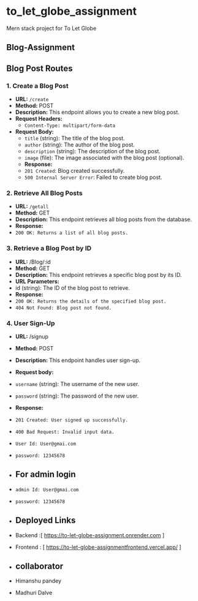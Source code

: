 # to_let_globe_assignment
Mern stack project for To Let Globe

## Blog-Assignment

## Blog Post Routes

### 1. Create a Blog Post

- **URL:** `/create`
- **Method:** POST
- **Description:** This endpoint allows you to create a new blog post.
- **Request Headers:**
  - `Content-Type: multipart/form-data`
- **Request Body:**
  - `title` (string): The title of the blog post.
  - `author` (string): The author of the blog post.
  - `description` (string): The description of the blog post.
  - `image` (file): The image associated with the blog post (optional).
  - **Response:**
  - `201 Created`: Blog created successfully.
  - `500 Internal Server Error`: Failed to create blog post.
 
### 2. Retrieve All Blog Posts
- **URL:** `/getall`
- **Method:** GET
- **Description:** This endpoint retrieves all blog posts from the database.
- **Response:**
- `200 OK: Returns a list of all blog posts.`

### 3. Retrieve a Blog Post by ID
- **URL:** /Blog/:id
- **Method:** GET
- **Description:**  This endpoint retrieves a specific blog post by its ID.
- **URL Parameters:**
- id (string): The ID of the blog post to retrieve.
- **Response:**
- `200 OK: Returns the details of the specified blog post.`
- `404 Not Found: Blog post not found.`
### 4. User Sign-Up
- **URL:** /signup
- **Method:** POST
- **Description:** This endpoint handles user sign-up.
- **Request body:**
- `username` (string): The username of the new user.
- `password` (string): The password of the new user.
- **Response:**
- `201 Created: User signed up successfully.`
- `400 Bad Request: Invalid input data.`

- `User Id: User@gmai.com`
- `password: 12345678`

- ## For admin login
- `admin Id: User@gmai.com`
- `password: 12345678`

- ## Deployed Links
- Backend :[ https://to-let-globe-assignment.onrender.com ]
- Frontend : [ https://to-let-globe-assignmentfrontend.vercel.app/ ]

- ## collaborator
- Himanshu pandey
- Madhuri Dalve
